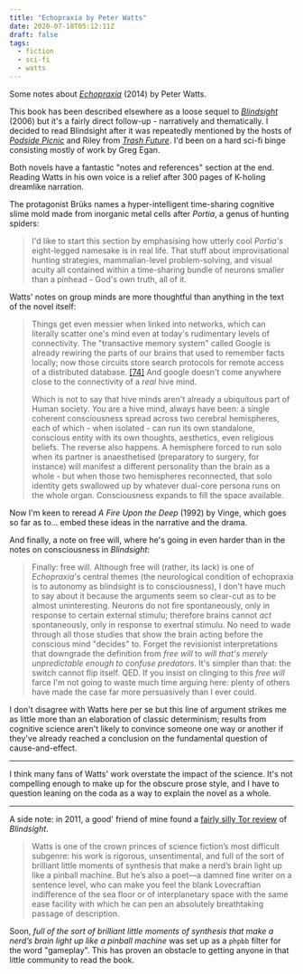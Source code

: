 ```yaml
---
title: "Echopraxia by Peter Watts"
date: 2020-07-18T05:12:11Z
draft: false
tags:
  - fiction
  - sci-fi
  - watts
---
```


Some notes about [_Echopraxia_](https://www.librarything.com/work/14603863) (2014) by Peter Watts.

This book has been described elsewhere as a loose sequel to [_Blindsight_](librarything.com/work/1333265) (2006) but it's a fairly direct follow-up - narratively and thematically. I decided to read Blindsight after it was repeatedly mentioned by the hosts of [_Podside Picnic_](https://twitter.com/podsidep?lang=en) and Riley from [_Trash Future_](https://trashfuturepodcast.podbean.com/). I'd been on a hard sci-fi binge consisting mostly of work by Greg Egan.

Both novels have a fantastic "notes and references" section at the end. Reading Watts in his own voice is a relief after 300 pages of K-holing dreamlike narration.

The protagonist Brüks names a hyper-intelligent time-sharing cognitive slime mold made from inorganic metal cells after _Portia_, a genus of hunting spiders:

> I'd like to start this section by emphasising how utterly cool _Portia's_ eight-legged namesake is in real life. That stuff about improvisational hunting strategies, mammalian-level problem-solving, and visual acuity all contained within a time-sharing bundle of neurons smaller than a pinhead - God's own truth, all of it.

Watts' notes on group minds are more thoughtful than anything in the text of the novel itself:

> Things get even messier when linked into networks, which can literally scatter one's mind even at today's rudimentary levels of connectivity. The "transactive memory system" called Google is already rewiring the parts of our brains that used to remember facts locally; now those circuits store search protocols for remote access of a distributed database. [[74]](https://science.sciencemag.org/content/333/6043/776.full) And google doesn't come anywhere close to the connectivity of a _real_ hive mind.
>
> Which is not to say that hive minds aren't already a ubiquitous part of Human society. _You_ are a hive mind, always have been: a single coherent consciousness spread across two cerebral hemispheres, each of which - when isolated - can run its own standalone, conscious entity with its own thoughts, aesthetics, even religious beliefs. The reverse also happens. A hemisphere forced to run solo when its partner is anaesthetised (preparatory to surgery, for instance) will manifest a different personality than the brain as a whole - but when those two hemispheres reconnected, that solo identity gets swallowed up by whatever dual-core persona runs on the whole organ. Consciousness expands to fill the space available.

Now I'm keen to reread _A Fire Upon the Deep_ (1992) by Vinge, which goes so far as to... embed these ideas in the narrative and the drama.

And finally, a note on free will, where he's going in even harder than in the notes on consciousness in _Blindsight_:

> Finally: free will. Although free will (rather, its lack) is one of _Echopraxia_'s central themes (the neurological condition of echopraxia is to autonomy as blindsight is to consciousness), I don't have much to say about it because the arguments seem so clear-cut as to be almost uninteresting. Neurons do not fire spontaneously, only in response to certain external stimulu; therefore brains cannot _act_ spontaneously, only in response to exertnal stimulu. No need to wade through all those studies that show the brain acting before the conscious mind "decides" to. Forget the revisionist interpretations that downgrade the definition from _free will_ to _will that's merely unpredictable enough to confuse predators_. It's simpler than that: the switch cannot flip itself. QED. If you insist on clinging to this _free will_ farce I'm not going to waste much time arguing here: plenty of others have made the case far more persuasively than I ever could.

I don't disagree with Watts here per se but this line of argument strikes me as little more than an elaboration of classic determinism; results from cognitive science aren't likely to convince someone one way or another if they've already reached a conclusion on the fundamental question of cause-and-effect.

---

I think many fans of Watts' work overstate the impact of the science. It's not compelling enough to make up for the obscure prose style, and I have to question leaning on the coda as a way to explain the novel as a whole.

---

A side note: in 2011, a good' friend of mine found a [fairly silly Tor review](https://www.tor.com/2011/03/03/best-sff-novels-of-the-decade-an-appreciation-of-blindsight/comment-page-1/) of _Blindsight_.

>  Watts is one of the crown princes of science fiction’s most difficult subgenre: his work is rigorous, unsentimental, and full of the sort of brilliant little moments of synthesis that make a nerd’s brain light up like a pinball machine. But he’s also a poet—a damned fine writer on a sentence level, who can make you feel the blank Lovecraftian indifference of the sea floor or of interplanetary space with the same ease facility with which he can pen an absolutely breathtaking passage of description.

Soon, _full of the sort of brilliant little moments of synthesis that make a nerd’s brain light up like a pinball machine_ was set up as a `phpbb` filter for the word "gameplay". This has proven an obstacle to getting anyone in that little community to read the book.

